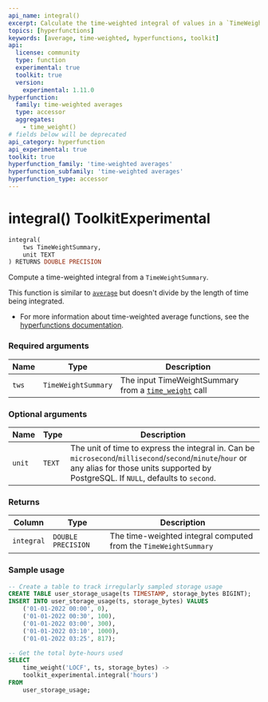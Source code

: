 ```yaml
---
api_name: integral()
excerpt: Calculate the time-weighted integral of values in a `TimeWeightSummary`
topics: [hyperfunctions]
keywords: [average, time-weighted, hyperfunctions, toolkit]
api:
  license: community
  type: function
  experimental: true
  toolkit: true
  version:
    experimental: 1.11.0
hyperfunction:
  family: time-weighted averages
  type: accessor
  aggregates:
    - time_weight()
# fields below will be deprecated
api_category: hyperfunction
api_experimental: true
toolkit: true
hyperfunction_family: 'time-weighted averages'
hyperfunction_subfamily: 'time-weighted averages'
hyperfunction_type: accessor
---
```


# integral() <tag type="toolkit">Toolkit</tag><tag type="experimental-toolkit">Experimental</tag>

```SQL
integral(
    tws TimeWeightSummary,
    unit TEXT
) RETURNS DOUBLE PRECISION
```

Compute a time-weighted integral from a `TimeWeightSummary`.

This function is similar to [`average`][hyperfunctions-average] but doesn't divide by the length of time being integrated.

*   For more information about time-weighted average functions, see the
    [hyperfunctions documentation][hyperfunctions-time-weight-average].

### Required arguments

|Name|Type|Description|
|-|-|-|
|`tws`|`TimeWeightSummary`|The input TimeWeightSummary from a [`time_weight`][time_weight] call|

### Optional arguments

|Name|Type|Description|
|-|-|-|
|`unit`|`TEXT`|The unit of time to express the integral in. Can be `microsecond`/`millisecond`/`second`/`minute`/`hour` or any alias for those units supported by PostgreSQL. If `NULL`, defaults to `second`.|

### Returns

|Column|Type|Description|
|-|-|-|
|`integral`|`DOUBLE PRECISION`|The time-weighted integral computed from the `TimeWeightSummary`|

### Sample usage

```SQL
-- Create a table to track irregularly sampled storage usage
CREATE TABLE user_storage_usage(ts TIMESTAMP, storage_bytes BIGINT);
INSERT INTO user_storage_usage(ts, storage_bytes) VALUES
    ('01-01-2022 00:00', 0),
    ('01-01-2022 00:30', 100),
    ('01-01-2022 03:00', 300),
    ('01-01-2022 03:10', 1000),
    ('01-01-2022 03:25', 817);

-- Get the total byte-hours used
SELECT
    time_weight('LOCF', ts, storage_bytes) ->
    toolkit_experimental.integral('hours')
FROM
    user_storage_usage;
```

[hyperfunctions-time-weight-average]: /timescaledb/:currentVersion:/how-to-guides/hyperfunctions/time-weighted-averages/
[hyperfunctions-stats-agg]: /timescaledb/:currentVersion:/how-to-guides/hyperfunctions/stats-aggs/
[time_weight]: /api/:currentVersion:/hyperfunctions/time-weighted-averages/time_weight/
[hyperfunctions-average]: /api/:currentVersion:/hyperfunctions/time-weighted-averages/average-time-weight/
